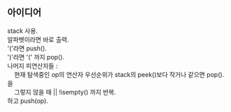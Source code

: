 ## 아이디어
stack 사용.  
알파벳이라면 바로 출력.  
'('라면 push().  
')'라면 '(' 까지 pop().  
나머지 피연산자들 :  
&nbsp;&nbsp;&nbsp;&nbsp;현재 탐색중인 op의 연산자 우선순위가 stack의 peek()보다 작거나 같으면 pop(). 을  
&nbsp;&nbsp;&nbsp;&nbsp;그렇지 않을 때 || !isempty() 까지 반복.  
하고 push(op).  
